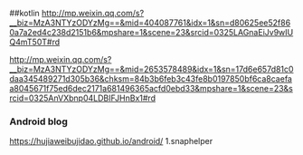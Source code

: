##kotlin
http://mp.weixin.qq.com/s?__biz=MzA3NTYzODYzMg==&mid=404087761&idx=1&sn=d80625ee52f860a7a2ed4c238d2151b6&mpshare=1&scene=23&srcid=0325LAGnaEiJv9wIUQ4mT50T#rd

http://mp.weixin.qq.com/s?__biz=MzA3NTYzODYzMg==&mid=2653578489&idx=1&sn=17d6e657d81c0daa345489271d305b36&chksm=84b3b6feb3c43fe8b0197850bf6ca8caefaa8045671f75ed6dec2171a681496365acfd0ebd33&mpshare=1&scene=23&srcid=0325AnVXbnp04LDBIFJHnBx1#rd





### Android blog
https://hujiaweibujidao.github.io/android/
1.snaphelper
